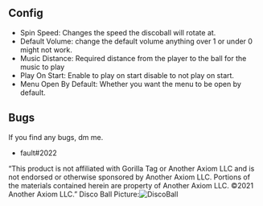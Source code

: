 ## Config
- Spin Speed: Changes the speed the discoball will rotate at.
- Default Volume: change the default volume anything over 1 or under 0 might not work.
- Music Distance: Required distance from the player to the ball for the music to play
- Play On Start: Enable to play on start disable to not play on start.
- Menu Open By Default: Whether you want the menu to be open by default.


## Bugs

If you find any bugs, dm me. 
- fault#2022


“This product is not affiliated with Gorilla Tag or Another Axiom LLC and is not endorsed or otherwise sponsored by Another Axiom LLC. Portions of the materials contained herein are property of Another Axiom LLC. ©2021 Another Axiom LLC.”
Disco Ball Picture:![DiscoBall](https://user-images.githubusercontent.com/103238785/190529843-89c01013-e609-40da-b82c-57302eb5c712.png)
